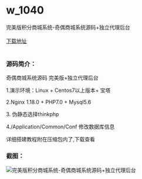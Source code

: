 # w_1040
完美版积分商城系统-奇偶商城系统源码+独立代理后台
<br/></br>
[下载地址](https://www.uuid2.com/1040.html "下载地址")
<br/></br>
<h3>源码简介：</h3>
<p>奇偶商城系统源码 完美版+独立代理后台<p>
<p>1.演示环境：Linux + Centos7以上版本+ 宝塔<p>
<p>2.Nginx 1.18.0 + PHP7.0 + Mysql5.6<p>
<p>3. 伪静态选择thinkphp<p>
<p>4./Application/Common/Conf 修改数据库信息<p>
<p>详细搭建教程附在压缩包内了,下载查看<p>
<h3>截图：</h3>
<img src="https://www.uuid2.com/wp-content/uploads/img/202106/5bc9f91755.png" alt="完美版积分商城系统-奇偶商城系统源码+独立代理后台">
